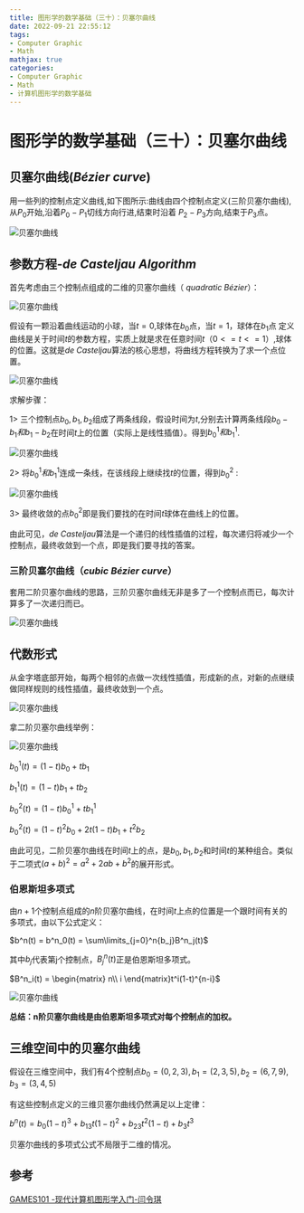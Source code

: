 ```yaml
---
title: 图形学的数学基础（三十）：贝塞尔曲线
date: 2022-09-21 22:55:12
tags:
- Computer Graphic
- Math
mathjax: true
categories:
- Computer Graphic
- Math
- 计算机图形学的数学基础
---
```


# 图形学的数学基础（三十）：贝塞尔曲线

## 贝塞尔曲线($Bézier\;curve$)
用一些列的控制点定义曲线,如下图所示:曲线由四个控制点定义(三阶贝塞尔曲线),从$P_0$开始,沿着$P_0-P_1$切线方向行进,结束时沿着
$P_2-P_3$方向,结束于$P_3$点。

![贝塞尔曲线](图形学的数学基础（三十）：贝塞尔曲线/1.jpg)

## 参数方程-$de\;Casteljau\;Algorithm$

首先考虑由三个控制点组成的二维的贝塞尔曲线（ $quadratic\;Bézier$）：

![贝塞尔曲线](图形学的数学基础（三十）：贝塞尔曲线/2.jpg)

假设有一颗沿着曲线运动的小球，当$t = 0$,球体在$b_0$点，当$t = 1$，球体在$b_1$点 定义曲线是关于时间$t$的参数方程，实质上就是求在任意时间$t$（$0<=t<=1$）,球体的位置。这就是$de\;Casteljau$算法的核心思想，将曲线方程转换为了求一个点位置。

![贝塞尔曲线](图形学的数学基础（三十）：贝塞尔曲线/3.jpg)

求解步骤：

1>  三个控制点$b_0,b_1,b_2$组成了两条线段，假设时间为$t$,分别去计算两条线段$b_0-b_1和b_1-b_2$在时间$t$上的位置（实际上是线性插值）。得到$b^1_0和b^1_1$.

![贝塞尔曲线](图形学的数学基础（三十）：贝塞尔曲线/4.jpg)

2>  将$b^1_0和b^1_1$连成一条线，在该线段上继续找$t$的位置，得到$b^2_0$ :

![贝塞尔曲线](图形学的数学基础（三十）：贝塞尔曲线/5.jpg)

3> 最终收敛的点$b^2_0$即是我们要找的在时间$t$球体在曲线上的位置。

由此可见，$de\;Casteljau$算法是一个递归的线性插值的过程，每次递归将减少一个控制点，最终收敛到一个点，即是我们要寻找的答案。

### 三阶贝塞尔曲线（$cubic\;Bézier\;curve$）

套用二阶贝塞尔曲线的思路，三阶贝塞尔曲线无非是多了一个控制点而已，每次计算多了一次递归而已。

![贝塞尔曲线](图形学的数学基础（三十）：贝塞尔曲线/6.jpg)

## 代数形式

从金字塔底部开始，每两个相邻的点做一次线性插值，形成新的点，对新的点继续做同样规则的线性插值，最终收敛到一个点。

![贝塞尔曲线](图形学的数学基础（三十）：贝塞尔曲线/7.jpg)

拿二阶贝塞尔曲线举例：

![贝塞尔曲线](图形学的数学基础（三十）：贝塞尔曲线/9.jpg)

$b^1_0(t) = (1-t)b_0 +tb_1$

$b^1_1(t) = (1-t)b_1 +tb_2$

$b^2_0(t) = (1-t)b^1_0 +tb^1_1$

$b^2_0(t) = (1-t)^2b_0 + 2t(1-t)b_1 + t^2b_2$

由此可见，二阶贝塞尔曲线在时间$t$上的点，是$b_0,b_1,b_2$和时间$t$的某种组合。类似于二项式$(a+b)^2 = a^2 + 2ab + b^2$的展开形式。

### 伯恩斯坦多项式

由$n+1$个控制点组成的$n$阶贝塞尔曲线，在时间$t$上点的位置是一个跟时间有关的多项式，由以下公式定义：

$b^n(t) = b^n_0(t) = \sum\limits_{j=0}^n{b_j}B^n_j(t)$

其中$b_j$代表第j个控制点，$B^n_j(t)$正是伯恩斯坦多项式。

$B^n_i(t) = \begin{matrix}
    n\\
    i
\end{matrix}t^i(1-t)^{n-i}$

![贝塞尔曲线](图形学的数学基础（三十）：贝塞尔曲线/10.jpg)

**总结：n阶贝塞尔曲线是由伯恩斯坦多项式对每个控制点的加权。**

## 三维空间中的贝塞尔曲线

假设在三维空间中，我们有4个控制点$b_0 = (0, 2, 3), b_1 = (2, 3, 5), b_2 = (6, 7, 9), b_3 = (3, 4, 5)$

有这些控制点定义的三维贝塞尔曲线仍然满足以上定律：

$b^n(t) = b_0(1-t)^3 + b_13t(1-t)^2 + b_23t^2(1-t)+b_3t^3$

贝塞尔曲线的多项式公式不局限于二维的情况。

## 参考

[GAMES101 -现代计算机图形学入门-闫令琪](https://www.bilibili.com/video/BV1X7411F744?p=11&vd_source=b3b87210888ec87be647603921054a36)